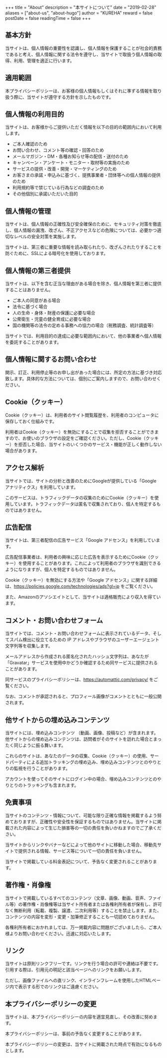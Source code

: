 +++
title = "About"
description = "本サイトについて"
date = "2019-02-28"
aliases = ["about-us", "about-hugo"]
author = "KUREHA"
reward = false
postDate = false
readingTime = false
+++

## 基本方針
当サイトは、個人情報の重要性を認識し、個人情報を保護することが社会的責務であると考え、個人情報に関する法令を遵守し、当サイトで取扱う個人情報の取得、利用、管理を適正に行います。

## 適用範囲
本プライバシーポリシーは、お客様の個人情報もしくはそれに準ずる情報を取り扱う際に、当サイトが遵守する方針を示したものです。

## 個人情報の利用目的
当サイトは、お客様からご提供いただく情報を以下の目的の範囲内において利用します。

- ご本人確認のため
- お問い合わせ、コメント等の確認・回答のため
- メールマガジン・DM・各種お知らせ等の配信・送付のため
- キャンペーン・アンケート・モニター・取材等の実施のため
- サービスの提供・改善・開発・マーケティングのため
- お客さまの承諾・申込みに基づく、提携事業者・団体等への個人情報の提供のため
- 利用規約等で禁じている行為などの調査のため
- その他個別に承諾いただいた目的

## 個人情報の管理
当サイトは、個人情報の正確性及び安全確保のために、セキュリティ対策を徹底し、個人情報の漏洩、改ざん、不正アクセスなどの危険については、必要かつ適切なレベルの安全対策を実施します。

当サイトは、第三者に重要な情報を読み取られたり、改ざんされたりすることを防ぐために、SSLによる暗号化を使用しております。

## 個人情報の第三者提供
当サイトは、以下を含む正当な理由がある場合を除き、個人情報を第三者に提供することはありません。

- ご本人の同意がある場合
- 法令に基づく場合
- 人の生命・身体・財産の保護に必要な場合
- 公衆衛生・児童の健全育成に必要な場合
- 国の機関等の法令の定める事務への協力の場合（税務調査、統計調査等）

当サイトでは、利用目的の達成に必要な範囲内において、他の事業者へ個人情報を委託することがあります。

## 個人情報に関するお問い合わせ
開示、訂正、利用停止等のお申し出があった場合には、所定の方法に基づき対応致します。具体的な方法については、個別にご案内しますので、お問い合わせください。

## Cookie（クッキー）
Cookie（クッキー）は、利用者のサイト閲覧履歴を、利用者のコンピュータに保存しておく仕組みです。

利用者はCookie（クッキー）を無効にすることで収集を拒否することができますので、お使いのブラウザの設定をご確認ください。ただし、Cookie（クッキー）を拒否した場合、当サイトのいくつかのサービス・機能が正しく動作しない場合があります。

## アクセス解析
当サイトでは、サイトの分析と改善のためにGoogleが提供している「Google アナリティクス」を利用しています。

このサービスは、トラフィックデータの収集のためにCookie（クッキー）を使用しています。トラフィックデータは匿名で収集されており、個人を特定するものではありません。

## 広告配信
当サイトは、第三者配信の広告サービス「Google アドセンス」を利用しています。

広告配信事業者は、利用者の興味に応じた広告を表示するためにCookie（クッキー）を使用することがあります。これによって利用者のブラウザを識別できるようになりますが、個人を特定するものではありません。

Cookie（クッキー）を無効にする方法や「Google アドセンス」に関する詳細は、https://policies.google.com/technologies/ads?gl=jp をご覧ください。

また、Amazonのアソシエイトとして、当サイトは適格販売により収入を得ています。

## コメント・お問い合わせフォーム
当サイトでは、コメント・お問い合わせフォームに表示されているデータ、そしてスパム検出に役立てるための IP アドレスやブラウザのユーザーエージェント文字列等を収集します。

メールアドレスから作成される匿名化されたハッシュ文字列は、あなたが「Gravatar」サービスを使用中かどうか確認するため同サービスに提供されることがあります。

同サービスのプライバシーポリシーは、https://automattic.com/privacy/ をご覧ください。

なお、コメントが承認されると、プロフィール画像がコメントとともに一般公開されます。

## 他サイトからの埋め込みコンテンツ
当サイトには、埋め込みコンテンツ （動画、画像、投稿など）が含まれます。他サイトからの埋め込みコンテンツは、訪問者がそのサイトを訪れた場合とまったく同じように振る舞います。

これらのサイトは、あなたのデータの収集、Cookie（クッキー）の使用、サードパーティによる追加トラッキングの埋め込み、埋め込みコンテンツとのやりとりの監視を行うことがあります。

アカウントを使ってそのサイトにログイン中の場合、埋め込みコンテンツとのやりとりのトラッキングも含まれます。

## 免責事項
当サイトのコンテンツ・情報について、可能な限り正確な情報を掲載するよう努めておりますが、正確性や安全性を保証するものではありません。当サイトに掲載された内容によって生じた損害等の一切の責任を負いかねますのでご了承ください。

当サイトからリンクやバナーなどによって他のサイトに移動した場合、移動先サイトで提供される情報、サービス等について一切の責任を負いません。

当サイトで掲載している料金表記について、予告なく変更されることがあります。

## 著作権・肖像権
当サイトで掲載しているすべてのコンテンツ（文章、画像、動画、音声、ファイル等）の著作権・肖像権等は当サイト所有者または各権利所有者が保有し、許可なく無断利用（転載、複製、譲渡、二次利用等）することを禁止します。また、コンテンツの内容を変形・変更・加筆修正することも一切認めておりません。

各権利所有者におかれましては、万一掲載内容に問題がございましたら、ご本人様よりお問い合わせください。迅速に対応いたします。

## リンク
当サイトは原則リンクフリーです。リンクを行う場合の許可や連絡は不要です。引用する際は、引用元の明記と該当ページへのリンクをお願いします。

ただし、画像ファイルへの直リンク、インラインフレームを使用したHTMLページ内で表示する形でのリンクはご遠慮ください。

## 本プライバシーポリシーの変更
当サイトは、本プライバシーポリシーの内容を適宜見直し、その改善に努めます。

本プライバシーポリシーは、事前の予告なく変更することがあります。

本プライバシーポリシーの変更は、当サイトに掲載された時点で有効になるものとします。
